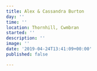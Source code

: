 ```yaml
---
title: Alex & Cassandra Burton
day: ''
time: ''
location: Thornhill, Cwmbran
started: ''
description: ''
image: ''
date: '2019-04-24T13:41:09+00:00'
published: false

---
```

